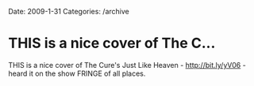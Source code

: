 Date: 2009-1-31
Categories: /archive

# THIS is a nice cover of  The C...

THIS is a nice cover of  The Cure's Just Like Heaven - <a href="http://bit.ly/yV06" rel="nofollow">http://bit.ly/yV06</a> - heard it on the show FRINGE of all places.
